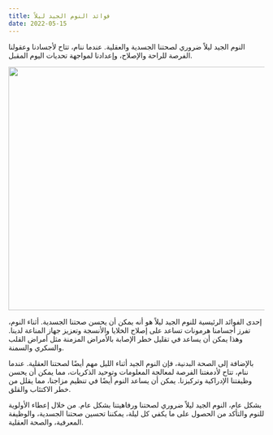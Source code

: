 ```yaml
---
title: فوائد النوم الجيد ليلاً
date: 2022-05-15
---
```


<script>
import Image from '$lib/Image.svelte'
</script>

النوم الجيد ليلاً ضروري لصحتنا الجسدية والعقلية. عندما ننام، تتاح لأجسادنا وعقولنا الفرصة للراحة والإصلاح، وإعدادنا لمواجهة تحديات اليوم المقبل.

<Image src="/img/sleep-v5-720x.webp" srcset="/img/sleep-v5-1440x.webp 2x" width="720" height="480" caption="When we sleep, our brains have the chance to process information and consolidate memories." />

إحدى الفوائد الرئيسية للنوم الجيد ليلاً هو أنه يمكن أن يحسن صحتنا الجسدية. أثناء النوم، تفرز أجسامنا هرمونات تساعد على إصلاح الخلايا والأنسجة وتعزيز جهاز المناعة لدينا. وهذا يمكن أن يساعد في تقليل خطر الإصابة بالأمراض المزمنة مثل أمراض القلب والسكري والسمنة.

بالإضافة إلى الصحة البدنية، فإن النوم الجيد أثناء الليل مهم أيضًا لصحتنا العقلية. عندما ننام، تتاح لأدمغتنا الفرصة لمعالجة المعلومات وتوحيد الذكريات، مما يمكن أن يحسن وظيفتنا الإدراكية وتركيزنا. يمكن أن يساعد النوم أيضًا في تنظيم مزاجنا، مما يقلل من خطر الاكتئاب والقلق.

بشكل عام، النوم الجيد ليلاً ضروري لصحتنا ورفاهيتنا بشكل عام. من خلال إعطاء الأولوية للنوم والتأكد من الحصول على ما يكفي كل ليلة، يمكننا تحسين صحتنا الجسدية، والوظيفة المعرفية، والصحة العقلية.
